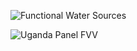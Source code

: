 ![Functional Water Sources](https://user-images.githubusercontent.com/79040885/117547409-5a4ad980-b027-11eb-8043-6039c7214423.png)

![Uganda Panel FVV](https://user-images.githubusercontent.com/79040885/117343627-60f91580-ae9c-11eb-85e3-92fa263656e5.png)
